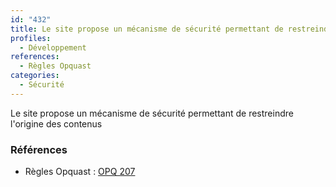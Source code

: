 ```yaml
---
id: "432"
title: Le site propose un mécanisme de sécurité permettant de restreindre l'origine des contenus
profiles:
  - Développement
references:
  - Règles Opquast
categories:
  - Sécurité
---
```


Le site propose un mécanisme de sécurité permettant de restreindre l'origine des contenus

### Références

*   Règles Opquast : [OPQ 207](https://checklists.opquast.com/fr/assurance-qualite-web/le-site-propose-un-mecanisme-de-securite-permettant-de-restreindre-lorigine-des-contenus)
